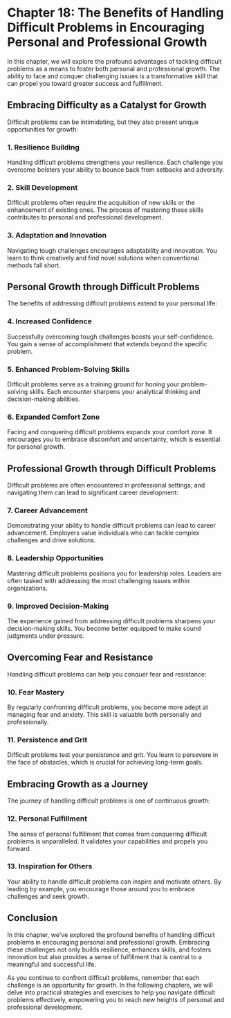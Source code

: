 Chapter 18: The Benefits of Handling Difficult Problems in Encouraging Personal and Professional Growth
=======================================================================================================

In this chapter, we will explore the profound advantages of tackling difficult problems as a means to foster both personal and professional growth. The ability to face and conquer challenging issues is a transformative skill that can propel you toward greater success and fulfillment.

Embracing Difficulty as a Catalyst for Growth
---------------------------------------------

Difficult problems can be intimidating, but they also present unique opportunities for growth:

### 1. **Resilience Building**

Handling difficult problems strengthens your resilience. Each challenge you overcome bolsters your ability to bounce back from setbacks and adversity.

### 2. **Skill Development**

Difficult problems often require the acquisition of new skills or the enhancement of existing ones. The process of mastering these skills contributes to personal and professional development.

### 3. **Adaptation and Innovation**

Navigating tough challenges encourages adaptability and innovation. You learn to think creatively and find novel solutions when conventional methods fall short.

Personal Growth through Difficult Problems
------------------------------------------

The benefits of addressing difficult problems extend to your personal life:

### 4. **Increased Confidence**

Successfully overcoming tough challenges boosts your self-confidence. You gain a sense of accomplishment that extends beyond the specific problem.

### 5. **Enhanced Problem-Solving Skills**

Difficult problems serve as a training ground for honing your problem-solving skills. Each encounter sharpens your analytical thinking and decision-making abilities.

### 6. **Expanded Comfort Zone**

Facing and conquering difficult problems expands your comfort zone. It encourages you to embrace discomfort and uncertainty, which is essential for personal growth.

Professional Growth through Difficult Problems
----------------------------------------------

Difficult problems are often encountered in professional settings, and navigating them can lead to significant career development:

### 7. **Career Advancement**

Demonstrating your ability to handle difficult problems can lead to career advancement. Employers value individuals who can tackle complex challenges and drive solutions.

### 8. **Leadership Opportunities**

Mastering difficult problems positions you for leadership roles. Leaders are often tasked with addressing the most challenging issues within organizations.

### 9. **Improved Decision-Making**

The experience gained from addressing difficult problems sharpens your decision-making skills. You become better equipped to make sound judgments under pressure.

Overcoming Fear and Resistance
------------------------------

Handling difficult problems can help you conquer fear and resistance:

### 10. **Fear Mastery**

By regularly confronting difficult problems, you become more adept at managing fear and anxiety. This skill is valuable both personally and professionally.

### 11. **Persistence and Grit**

Difficult problems test your persistence and grit. You learn to persevere in the face of obstacles, which is crucial for achieving long-term goals.

Embracing Growth as a Journey
-----------------------------

The journey of handling difficult problems is one of continuous growth:

### 12. **Personal Fulfillment**

The sense of personal fulfillment that comes from conquering difficult problems is unparalleled. It validates your capabilities and propels you forward.

### 13. **Inspiration for Others**

Your ability to handle difficult problems can inspire and motivate others. By leading by example, you encourage those around you to embrace challenges and seek growth.

Conclusion
----------

In this chapter, we've explored the profound benefits of handling difficult problems in encouraging personal and professional growth. Embracing these challenges not only builds resilience, enhances skills, and fosters innovation but also provides a sense of fulfillment that is central to a meaningful and successful life.

As you continue to confront difficult problems, remember that each challenge is an opportunity for growth. In the following chapters, we will delve into practical strategies and exercises to help you navigate difficult problems effectively, empowering you to reach new heights of personal and professional development.
